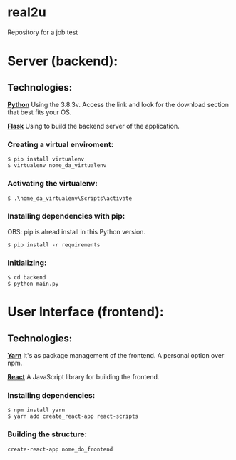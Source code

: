 # real2u
Repository for a job test

# Server (backend):

## Technologies:

**[Python](https://www.python.org/downloads/)** 
Using the 3.8.3v. Access the link and look for the download section that 
best fits your OS.

**[Flask](https://flask.palletsprojects.com/en/1.1.x/)** 
Using to build the backend server of the application.

### Creating a virtual enviroment:
```
$ pip install virtualenv
$ virtualenv nome_da_virtualenv
```
### Activating the virtualenv:
```
$ .\nome_da_virtualenv\Scripts\activate
```

### Installing dependencies with pip:

OBS: pip is alread install in this Python version.
```
$ pip install -r requirements
```

### Initializing:
```
$ cd backend
$ python main.py
```
# User Interface (frontend):

## Technologies:

**[Yarn](https://www.npmjs.com/package/yarn)** 
It's as package management of the frontend. A personal option over npm.

**[React](https://pt-br.reactjs.org/)** 
A JavaScript library for building the frontend.

### Installing dependencies:
```
$ npm install yarn
$ yarn add create_react-app react-scripts
```

### Building the structure:
```
create-react-app nome_do_frontend
```

